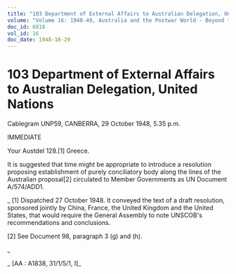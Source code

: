 ```yaml
---
title: "103 Department of External Affairs to Australian Delegation, United Nations"
volume: "Volume 16: 1948-49, Australia and the Postwar World - Beyond the Region"
doc_id: 6818
vol_id: 16
doc_date: 1948-10-29
---
```


# 103 Department of External Affairs to Australian Delegation, United Nations

Cablegram UNP59, CANBERRA, 29 October 1948, 5.35 p.m.

IMMEDIATE

Your Austdel 128.[1] Greece.

It is suggested that time might be appropriate to introduce a resolution proposing establishment of purely conciliatory body along the lines of the Australian proposal[2] circulated to Member Governments as UN Document A/574/ADD1.

_ [1] Dispatched 27 October 1948. It conveyed the text of a draft resolution, sponsored jointly by China, France, the United Kingdom and the United States, that would require the General Assembly to note UNSCOB's recommendations and conclusions.

[2] See Document 98, paragraph 3 (g) and (h).

_

_ [AA : A1838, 31/1/5/1, I]_
